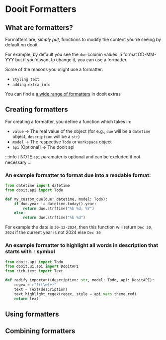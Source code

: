 # Dooit Formatters

## What are formatters?

Formatters are, _simply put_, functions to modify the content you're seeing by default on dooit

For example, by default you see the `due` column values in format DD-MM-YYY but if you'd want to change it, you can use a formatter

Some of the reasons you might use a formatter:

- `styling text`
- `adding extra info`

You can find a [a wide range of formatters](https://dooit-org.github.io/dooit-extras/formatters/description.html) in dooit extras

## Creating formatters

For creating a formatter, you define a function which takes in:

- `value` -> The real value of the object (for e.g., `due` will be a `datetime` object, `description` will be a `str`)
- `model` -> The respective `Todo` or `Workspace` object
- `api` [Optional] -> The dooit api 

:::info :grey_exclamation: NOTE
`api` paramater is optional and can be excluded if not necessary
:::

### An example formatter to format due into a readable format:

```python
from datetime import datetime
from dooit.api import Todo

def my_custom_due(due: datetime, model: Todo):
    if due.year != datetime.today().year:
        return due.strftime("%b %d, %Y")
    else:
        return due.strftime("%b %d")
```

For example the date is `30-12-2024`, then this function will return `Dec 30, 2024` if the current year is not 2024 else `Dec 30`

### An example formatter to highlight all words in description that starts with `!` symbol

```python
from dooit.api import Todo
from dooit.ui.api import DooitAPI
from rich.text import Text

def redify_important(description: str, model: Todo, api: DooitAPI):
    regex = r"!([\w]+)"
    text = Text(description)
    text.highlight_regex(regex, style = api.vars.theme.red)
    return text
```

## Using formatters

## Combining formatters
